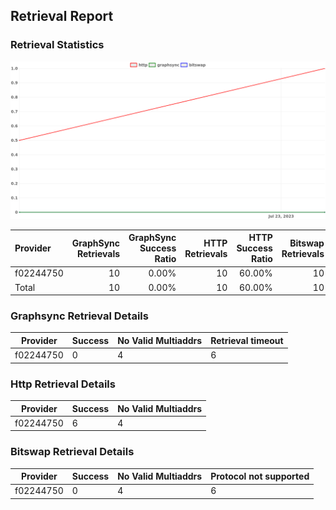 ## Retrieval Report
### Retrieval Statistics
<img src="https://raw.githubusercontent.com/data-preservation-programs/filplus-checker-assets/main/filecoin-project/filecoin-plus-large-datasets/issues/1961/1690286809549.png"/>

| Provider  | GraphSync Retrievals | GraphSync Success Ratio | HTTP Retrievals | HTTP Success Ratio | Bitswap Retrievals | Bitswap Success Ratio |
| :-------- | -------------------: | ----------------------: | --------------: | -----------------: | -----------------: | --------------------: |
| f02244750 |                   10 |                   0.00% |              10 |             60.00% |                 10 |                 0.00% |
| Total     |                   10 |                   0.00% |              10 |             60.00% |                 10 |                 0.00% |

### Graphsync Retrieval Details
| Provider  | Success | No Valid Multiaddrs | Retrieval timeout |
| --------- | ------- | ------------------- | ----------------- |
| f02244750 | 0       | 4                   | 6                 |

### Http Retrieval Details
| Provider  | Success | No Valid Multiaddrs |
| --------- | ------- | ------------------- |
| f02244750 | 6       | 4                   |

### Bitswap Retrieval Details
| Provider  | Success | No Valid Multiaddrs | Protocol not supported |
| --------- | ------- | ------------------- | ---------------------- |
| f02244750 | 0       | 4                   | 6                      |
